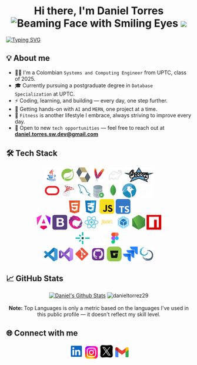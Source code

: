 <div align="center"> 
  <h1>Hi there, I'm Daniel Torres <img src="https://raw.githubusercontent.com/Tarikul-Islam-Anik/Animated-Fluent-Emojis/master/Emojis/Smilies/Beaming%20Face%20with%20Smiling%20Eyes.png" alt="Beaming Face with Smiling Eyes" width="25" height="25" /> <img src="https://media.giphy.com/media/hvRJCLFzcasrR4ia7z/giphy.gif" width="35"></h1>
</div>

[![Typing SVG](https://readme-typing-svg.demolab.com/?size=28&duration=5000&pause=1000&center=true&vcenter=true&width=1000&lines=Full-Stack+Developer;MongoDB,+MySQL,+Spring,+Angular,+NodeJS)](https://git.io/typing-svg)
  

## 💡 About me
- 🧑‍💻 I'm a Colombian `Systems and Computing Engineer` from UPTC, class of 2025.
- 🎓 Currently pursuing a postgraduate degree in `Database Specialization` at UPTC.
- ⚡ Coding, learning, and building — every day, one step further.
- 🔭 Getting hands-on with `AI` and `MERN`, one project at a time.
- 💪 `Fitness` is another lifestyle I embrace, always striving to improve every day.
- 💼 Open to new `tech opportunities` — feel free to reach out at **daniel.torres.sw.dev@gmail.com**

## 🛠️ Tech Stack

<p align="center">
<a href="https://www.java.com/es"><img height="40" src="./img/java.svg" alt="java"></a>
<a href="https://spring.io/projects/spring-framework" ><img height="40" src="./img/spring.svg" alt="spring"></a>
<a href="https://hibernate.org"><img height="40" src="./img/hibernate.svg" alt="hibernate"></a>
<a href="https://maven.apache.org"><img height="40" src="./img/maven.svg" alt="maven"></a>
<a href="https://gradle.org"><img height="40" src="./img/gradle.svg" alt="gradle"></a>
<a href="https://groovy-lang.org"><img height="40" src="./img/groovy.svg" alt="groovy"></a>
<br>
<a href="https://www.oracle.com"><img height="40" src="./img/oracle.svg" alt="oracle"></a>
<a href="https://www.microsoft.com/en-us/sql-server"><img height="40" src="./img/sql-server.svg" alt="sql-server"></a>
<a href="https://www.mysql.com"><img height="40" src="./img/mysql.svg" alt="mysql"></a>
<a href="https://www.oracle.com/database/sqldeveloper"><img height="35" src="./img/sql-developer.png" alt="sql-developer"></a>
<a href="https://www.mongodb.com"><img height="40" src="./img/mongodb.svg" alt="mongodb"></a>
<a href="https://www.linux.org"><img height="40" src="./img/linux.svg" alt="linux"></a>
<a href="https://render.com"><img height="40" src="./img/render.png" alt="render"></a>
<br>
<a href="https://developer.mozilla.org/en-US/docs/Glossary/HTML5"><img height="40" src="./img/html5.svg" alt="html5"></a>
<a href="https://developer.mozilla.org/en-US/docs/Web/CSS"><img height="40" src="./img/css3.svg" alt="css3"></a>
<a href="https://developer.mozilla.org/en-US/docs/Web/JavaScript"><img height="40" src="./img/javascript.svg" alt="javascript"></a>
<a href="https://www.typescriptlang.org"><img height="40" src="./img/typescript.svg" alt="typescript"></a>
<br>
<a href="https://angular.dev"><img height="40" src="./img/angular.svg" alt="angular"></a>
<a href="https://getbootstrap.com"><img height="40" src="./img/bootstrap.svg" alt="bootstrap"></a>
<a href="https://rxjs.dev"><img height="40" src="./img/rxjs.svg" alt="rxjs"></a>
<a href="https://react.dev"><img height="40" src="./img/react.svg" alt="react"></a>
<a href="https://babeljs.io"><img height="40" src="./img/babel.svg" alt="babel"></a>
<a href="https://webpack.js.org"><img height="40" src="./img/webpack.svg" alt="webpack"></a>
<a href="https://nodejs.org/es"><img height="40" src="./img/nodejs.svg" alt="nodejs"></a>
<a href="https://www.npmjs.com"><img height="40" src="./img/npm.svg" alt="npm"></a>
<br>
<a href="https://www.netlify.com"><img height="40" src="./img/netlify.svg" alt="netlify"></a>
<a href="https://vercel.com"><img height="40" src="./img/vercel.png" alt="netlify"></a>
<a href="https://www.figma.com"><img height="40" src="./img/figma.svg" alt="figma"></a>
<br>
<a href="https://code.visualstudio.com"><img height="38" src="./img/vscode.svg" alt="vscode"></a>
<a href="https://visualstudio.microsoft.com/es"><img height="38" src="./img/vs.svg" alt="vs"></a>
<a href="https://git-scm.com"><img height="40" src="./img/git.svg" alt="git"></a>
<a href="https://github.com"><img height="40" src="./img/github.svg" alt="github"></a>
<a href="https://bitbucket.org/product"><img height="40" src="./img/bitbucket.svg" alt="bitbucket"></a>
<a href="https://www.atlassian.com/software/jira"><img height="40" src="./img/jira.svg" alt="jira"></a>
<a href="https://www.scrum.org"><img height="40" src="./img/scrum.svg" alt="scrum"></a>

## 📈 GitHub Stats

<p align="center">
    <a href="https://github.com/anuraghazra/github-readme-stats"><img alt="Daniel's Github Stats" src="https://github-readme-stats.vercel.app/api?username=danieltorrez29&show_icons=true&hide_rank=true&count_private=true&theme=algolia" height="200px" width="355px"/></a>
	  <img src="https://github-readme-stats.vercel.app/api/top-langs?username=danieltorrez29&langs_count=10&show_icons=true&locale=en&layout=compact&theme=algolia" alt="danieltorrez29" height="200px" width="355px"/>
  <br/>
  <br/>
  <b>Note:</b> Top Languages is only a metric based on the languages I've used in this public profile — it doesn't reflect my skill level.
</p>

## 🌐 Connect with me

<p align="center">
<a href="https://www.linkedin.com/in/daniel-torres-d1a9t9a8"><img height="40" src="./img/linkedin.svg" alt="linkedin"></a>
<a href="https://www.instagram.com/dani_torres29_"><img height="34" src="./img/instagram.svg" alt="instagram"></a>
<a href="https://x.com/DanielTorrezA"><img height="40" src="./img/x.png" alt="x"></a>
<a href="mailto:daniel.torres.sw.dev@gmail.com"><img height="36" src="./img/gmail.svg" alt="gmail"></a>
</p>
